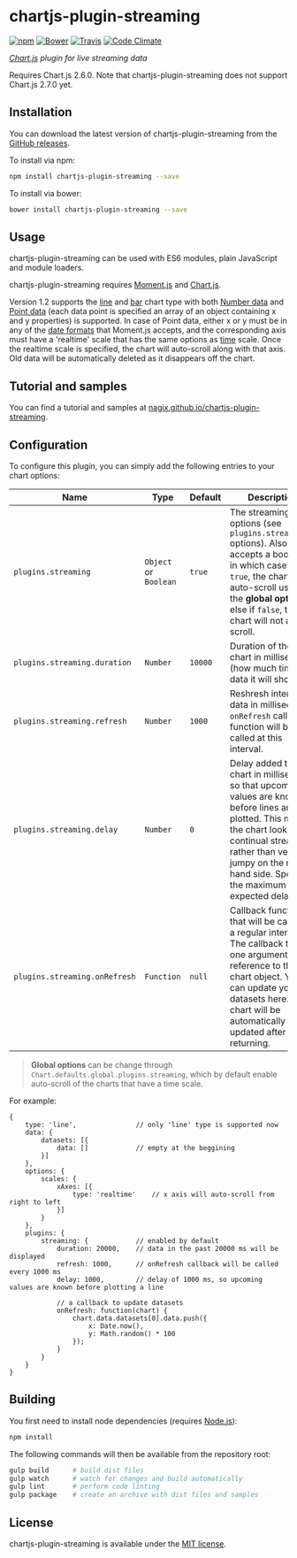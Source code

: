 # chartjs-plugin-streaming

[![npm](https://img.shields.io/npm/v/chartjs-plugin-streaming.svg?style=flat-square)](https://npmjs.com/package/chartjs-plugin-streaming) [![Bower](https://img.shields.io/bower/v/chartjs-plugin-streaming.svg?style=flat-square)](https://libraries.io/bower/chartjs-plugin-streaming) [![Travis](https://img.shields.io/travis/nagix/chartjs-plugin-streaming/master.svg?style=flat-square)](https://travis-ci.org/nagix/chartjs-plugin-streaming) [![Code Climate](https://img.shields.io/codeclimate/github/nagix/chartjs-plugin-streaming.svg?style=flat-square)](https://codeclimate.com/github/nagix/chartjs-plugin-streaming)

*[Chart.js](http://www.chartjs.org) plugin for live streaming data*

Requires Chart.js 2.6.0. Note that chartjs-plugin-streaming does not support Chart.js 2.7.0 yet.

## Installation

You can download the latest version of chartjs-plugin-streaming from the [GitHub releases](https://github.com/nagix/chartjs-plugin-streaming/releases/latest).

To install via npm:

```bash
npm install chartjs-plugin-streaming --save
```

To install via bower:

```bash
bower install chartjs-plugin-streaming --save
```

## Usage

chartjs-plugin-streaming can be used with ES6 modules, plain JavaScript and module loaders.

chartjs-plugin-streaming requires [Moment.js](http://momentjs.com/) and [Chart.js](http://www.chartjs.org).

Version 1.2 supports the [line](http://www.chartjs.org/docs/latest/charts/line.html) and [bar](http://www.chartjs.org/docs/latest/charts/bar.html) chart type with both [Number data](http://www.chartjs.org/docs/latest/charts/line.html#number) and [Point data](http://www.chartjs.org/docs/latest/charts/line.html#point) (each data point is specified an array of an object containing x and y properties) is supported. In case of Point data, either x or y must be in any of the [date formats](http://momentjs.com/docs/#/parsing/) that Moment.js accepts, and the corresponding axis must have a 'realtime' scale that has the same options as [time](http://www.chartjs.org/docs/latest/axes/cartesian/time.html) scale. Once the realtime scale is specified, the chart will auto-scroll along with that axis. Old data will be automatically deleted as it disappears off the chart.

## Tutorial and samples

You can find a tutorial and samples at [nagix.github.io/chartjs-plugin-streaming](https://nagix.github.io/chartjs-plugin-streaming).

## Configuration

To configure this plugin, you can simply add the following entries to your chart options:

| Name | Type | Default | Description |
| ---- | ---- | ------- | ----------- |
| `plugins.streaming` | `Object` or `Boolean` | `true` | The streaming options (see `plugins.streaming.*` options). Also accepts a boolean, in which case if `true`, the chart will auto-scroll using the **global options**, else if `false`, the chart will not auto-scroll.
| `plugins.streaming.duration` | `Number` | `10000` | Duration of the chart in milliseconds (how much time of data it will show).
| `plugins.streaming.refresh` | `Number` | `1000` | Reshresh interval of data in milliseconds. `onRefresh` callback function will be called at this interval.
| `plugins.streaming.delay` | `Number` | `0` | Delay added to the chart in milliseconds so that upcoming values are known before lines are plotted. This makes the chart look like a continual stream rather than very jumpy on the right hand side. Specify the maximum expected delay.
| `plugins.streaming.onRefresh` | `Function` | `null` | Callback function that will be called at a regular interval. The callback takes one argument, a reference to the chart object. You can update your datasets here. The chart will be automatically updated after returning.

> **Global options** can be change through `Chart.defaults.global.plugins.streaming`, which by default enable auto-scroll of the charts that have a time scale.

For example:

```
{
    type: 'line',               // only 'line' type is supported now
    data: {
        datasets: [{
            data: []            // empty at the beggining
        }]
    },
    options: {
        scales: {
            xAxes: [{
                type: 'realtime'    // x axis will auto-scroll from right to left
            }]
        }
    },
    plugins: {
        streaming: {            // enabled by default
            duration: 20000,    // data in the past 20000 ms will be displayed
            refresh: 1000,      // onRefresh callback will be called every 1000 ms
            delay: 1000,        // delay of 1000 ms, so upcoming values are known before plotting a line

            // a callback to update datasets
            onRefresh: function(chart) {
                chart.data.datasets[0].data.push({
                    x: Date.now(),
                    y: Math.random() * 100
                });
            }
        }
    }
}
```

## Building

You first need to install node dependencies (requires [Node.js](https://nodejs.org/)):

```bash
npm install
```

The following commands will then be available from the repository root:

```bash
gulp build      # build dist files
gulp watch      # watch for changes and build automatically
gulp lint       # perform code linting
gulp package    # create an archive with dist files and samples
```

## License

chartjs-plugin-streaming is available under the [MIT license](http://opensource.org/licenses/MIT).
